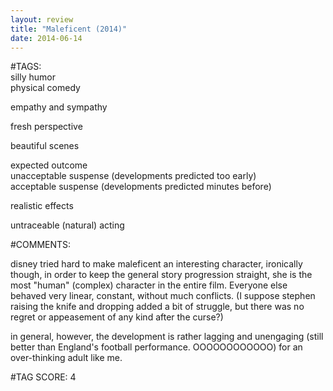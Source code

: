 ```yaml
---  
layout: review  
title: "Maleficent (2014)"  
date: 2014-06-14  
---  
```

  
#TAGS:  
silly humor  
physical comedy  
  
empathy and sympathy  
  
fresh perspective  
  
beautiful scenes  
  
expected outcome  
unacceptable suspense (developments predicted too early)  
acceptable suspense (developments predicted minutes before)  
  
realistic effects  
  
untraceable (natural) acting  
  
#COMMENTS:  
  
disney tried hard to make maleficent an interesting character, ironically though, in order to keep the general story progression straight, she is the most "human" (complex) character in the entire film. Everyone else behaved very linear, constant, without much conflicts. (I suppose stephen raising the knife and dropping added a bit of struggle, but there was no regret or appeasement of any kind after the curse?)  
  
in general, however, the development is rather lagging and unengaging (still better than England's football performance. OOOOOOOOOOOO) for an over-thinking adult like me.  
  
  
  
  
  
#TAG SCORE: 4  
